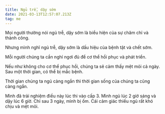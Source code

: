 ```yaml
---
title: Ngủ trễ, dậy sớm
date: 2021-03-13T12:57:07.213Z
tag: me
---
```

Mọi người thường nói ngủ trễ, dậy sớm là biểu hiện của sự chăm chỉ và thành công.

Nhưng mình nghĩ ngủ trễ, dậy sớm là dấu hiệu của bệnh tật và chết sớm.

Mỗi người chúng ta cần nghỉ ngơi đủ để cơ thể hồi phục và phát triển. 

Nếu như không cho cơ thể phục hồi, chúng ta sẽ cảm thấy mệt mỏi cả ngày. Sau một thời gian, có thể bị mắc bệnh.

Thời gian chúng ta ngủ càng ngắn thì thời gian sống của chúng ta cũng càng ngắn.

Mình đã trải nghiệm điều này lúc thi vào cấp 3. Mình ngủ lúc 2 giờ sáng và dậy lúc 6 giờ. Chỉ sau 3 ngày, mình bị ốm. Cái cảm giác thiếu ngủ rất khó chịu và mệt mỏi.